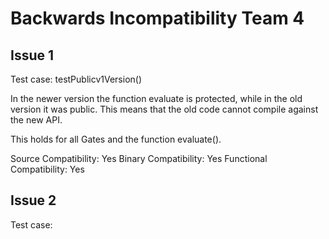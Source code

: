 # Backwards Incompatibility Team 4

## Issue 1
Test case: testPublicv1Version()

In the newer version the function evaluate is protected, while in the old version it was public. This means that the old code cannot compile against the new API. 

This holds for all Gates and the function evaluate().

Source Compatibility: Yes
Binary Compatibility: Yes
Functional Compatibility: Yes

## Issue 2
Test case: 